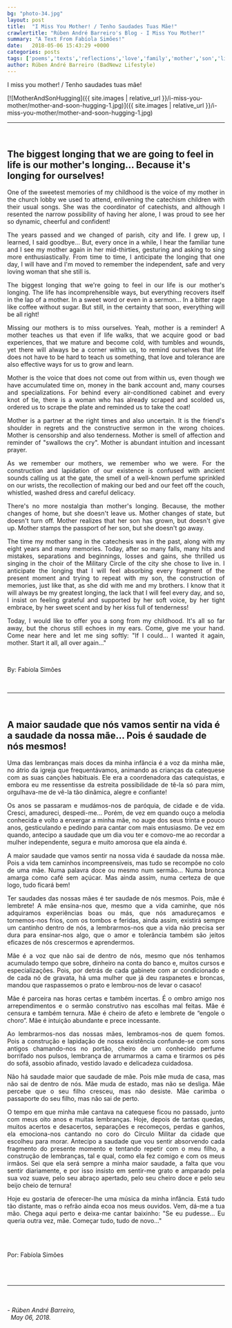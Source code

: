 ```yaml
---
bg: "photo-34.jpg"
layout: post
title:  "I Miss You Mother! / Tenho Saudades Tuas Mãe!"
crawlertitle: "Rúben André Barreiro's Blog - I Miss You Mother!"
summary: "A Text From Fabíola Simões!"
date:   2018-05-06 15:43:29 +0000
categories: posts
tags: ['poems','texts','reflections','love','family','mother','son','life']
author: Rúben André Barreiro (BadNewz Lifestyle)
---
```

<p align="justify">I miss you mother! / Tenho saudades tuas mãe!</p>

[![MotherAndSonHugging]({{ site.images | relative_url }}/i-miss-you-mother/mother-and-soon-hugging-1.jpg)]({{ site.images | relative_url }}/i-miss-you-mother/mother-and-soon-hugging-1.jpg)

<hr>
<br>

<h2>The biggest longing that we are going to feel in life is our mother's longing... Because it's longing for ourselves!</h2>

<p align="justify">One of the sweetest memories of my childhood is the voice of my mother in the church lobby we used to attend, enlivening the catechism children with their usual songs. She was the coordinator of catechists, and although I resented the narrow possibility of having her alone, I was proud to see her so dynamic, cheerful and confident!</p>

<p align="justify">The years passed and we changed of parish, city and life. I grew up, I learned, I said goodbye... But, every once in a while, I hear the familiar tune and I see my mother again in her mid-thirties, gesturing and asking to sing more enthusiastically. From time to time, I anticipate the longing that one day, I will have and I'm moved to remember the independent, safe and very loving woman that she still is.</p>

<p align="justify">The biggest longing that we're going to feel in our life is our mother's longing. The life has incomprehensible ways, but everything recovers itself in the lap of a mother. In a sweet word or even in a sermon... In a bitter rage like coffee without sugar. But still, in the certainty that soon, everything will be all right!</p>

<p align="justify">Missing our mothers is to miss ourselves. Yeah, mother is a reminder! A mother teaches us that even if life walks, that we acquire good or bad experiences, that we mature and become cold, with tumbles and wounds, yet there will always be a corner within us, to remind ourselves that life does not have to be hard to teach us something, that love and tolerance are also effective ways for us to grow and learn.</p>

<p align="justify">Mother is the voice that does not come out from within us, even though we have accumulated time on, money in the bank account and, many courses and specializations. For behind every air-conditioned cabinet and every knot of tie, there is a woman who has already scraped and scolded us, ordered us to scrape the plate and reminded us to take the coat!</p>

<p align="justify">Mother is a partner at the right times and also uncertain. It is the friend's shoulder in regrets and the constructive sermon in the wrong choices. Mother is censorship and also tenderness. Mother is smell of affection and reminder of "swallows the cry". Mother is abundant intuition and incessant prayer.</p>

<p align="justify">As we remember our mothers, we remember who we were. For the construction and lapidation of our existence is confused with ancient sounds calling us at the gate, the smell of a well-known perfume sprinkled on our wrists, the recollection of making our bed and our feet off the couch, whistled, washed dress and careful delicacy.</p>

<p align="justify">There's no more nostalgia than mother's longing. Because, the mother changes of home, but she doesn't leave us. Mother changes of state, but doesn't turn off. Mother realizes that her son has grown, but doesn't give up. Mother stamps the passport of her son, but she doesn't go away.</p>

<p align="justify">The time my mother sang in the catechesis was in the past, along with my eight years and many memories. Today, after so many falls, many hits and mistakes, separations and beginnings, losses and gains, she thrilled us singing in the choir of the Military Circle of the city she chose to live in. I anticipate the longing that I will feel absorbing every fragment of the present moment and trying to repeat with my son, the construction of memories, just like that, as she did with me and my brothers. I know that it will always be my greatest longing, the lack that I will feel every day, and so, I insist on feeling grateful and supported by her soft voice, by her tight embrace, by her sweet scent and by her kiss full of tenderness!</p>

<p align="justify">Today, I would like to offer you a song from my childhood. It's all so far away, but the chorus still echoes in my ears. Come, give me your hand. Come near here and let me sing softly: "If I could... I wanted it again, mother. Start it all, all over again..."</p>

<br>

<p align="justify">By: Fabíola Simões</p>

<br>
<hr>
<br>

<h2>A maior saudade que nós vamos sentir na vida é a saudade da nossa mãe... Pois é saudade de nós mesmos!</h2>

<p align="justify">Uma das lembranças mais doces da minha infância é a voz da minha mãe, no átrio da igreja que frequentávamos, animando as crianças da catequese com as suas canções habituais. Ele era a coordenadora das catequistas, e embora eu me ressentisse da estreita possibilidade de tê-la só para mim, orgulhava-me de vê-la tão dinâmica, alegre e confiante!</p>

<p align="justify">Os anos se passaram e mudámos-nos de paróquia, de cidade e de vida. Cresci, amadureci, despedi-me... Porém, de vez em quando ouço a melodia conhecida e volto a enxergar a minha mãe, no auge dos seus trinta e pouco anos, gesticulando e pedindo para cantar com mais entusiasmo. De vez em quando, antecipo a saudade que um dia vou ter e comovo-me ao recordar a mulher independente, segura e muito amorosa que ela ainda é.</p>

<p align="justify">A maior saudade que vamos sentir na nossa vida é saudade da nossa mãe. Pois a vida tem caminhos incompreensíveis, mas tudo se recompõe no colo de uma mãe. Numa palavra doce ou mesmo num sermão... Numa bronca amarga como café sem açúcar. Mas ainda assim, numa certeza de que logo, tudo ficará bem!</p>

<p align="justify">Ter saudades das nossas mães é ter saudade de nós mesmos. Pois, mãe é lembrete! A mãe ensina-nos que, mesmo que a vida caminhe, que nós adquiramos experiências boas ou más, que nós amadureçamos e tornemos-nos frios, com os tombos e feridas, ainda assim, existirá sempre um cantinho dentro de nós, a lembrarmos-nos que a vida não precisa ser dura para ensinar-nos algo, que o amor e tolerância também são jeitos eficazes de nós crescermos e aprendermos.</p>

<p align="justify">Mãe é a voz que não sai de dentro de nós, mesmo que nós tenhamos acumulado tempo que sobre, dinheiro na conta do banco e, muitos cursos e especializações. Pois, por detrás de cada gabinete com ar condicionado e de cada nó de gravata, há uma mulher que já deu raspanetes e broncas, mandou que raspassemos o prato e lembrou-nos de levar o casaco!</p>

<p align="justify">Mãe é parceira nas horas certas e também incertas. É o ombro amigo nos arrependimentos e o sermão construtivo nas escolhas mal feitas. Mãe é censura e também ternura. Mãe é cheiro de afeto e lembrete de “engole o choro”. Mãe é intuição abundante e prece incessante.</p>

<p align="justify">Ao lembrarmos-nos das nossas mães, lembramos-nos de quem fomos. Pois a construção e lapidação de nossa existência confunde-se com sons antigos chamando-nos no portão, cheiro de um conhecido perfume borrifado nos pulsos, lembrança de arrumarmos a cama e tirarmos os pés do sofá, assobio afinado, vestido lavado e delicadeza cuidadosa.</p>

<p align="justify">Não há saudade maior que saudade de mãe. Pois mãe muda de casa, mas não sai de dentro de nós. Mãe muda de estado, mas não se desliga. Mãe percebe que o seu filho cresceu, mas não desiste. Mãe carimba o passaporte do seu filho, mas não sai de perto.</p>

<p align="justify">O tempo em que minha mãe cantava na catequese ficou no passado, junto com meus oito anos e muitas lembranças. Hoje, depois de tantas quedas, muitos acertos e desacertos, separações e recomeços, perdas e ganhos, ela emociona-nos cantando no coro do Círculo Militar da cidade que escolheu para morar. Antecipo a saudade que vou sentir absorvendo cada fragmento do presente momento e tentando repetir com o meu filho, a construção de lembranças, tal e qual, como ela fez comigo e com os meus irmãos. Sei que ela será sempre a minha maior saudade, a falta que vou sentir diariamente, e por isso insisto em sentir-me grato e amparado pela sua voz suave, pelo seu abraço apertado, pelo seu cheiro doce e pelo seu beijo cheio de ternura!</p>

<p align="justify">Hoje eu gostaria de oferecer-lhe uma música da minha infância. Está tudo tão distante, mas o refrão ainda ecoa nos meus ouvidos. Vem, dá-me a tua mão. Chega aqui perto e deixa-me cantar baixinho: "Se eu pudesse... Eu queria outra vez, mãe. Começar tudo, tudo de novo..."</p>

<br>
<br>

<p align="justify">Por: Fabíola Simões</p>

<br>

<br>
<hr>
<br>

<br>

<i>
    - Rúben André Barreiro,
    <br>
    &nbsp;
    May 06, 2018.
</i>